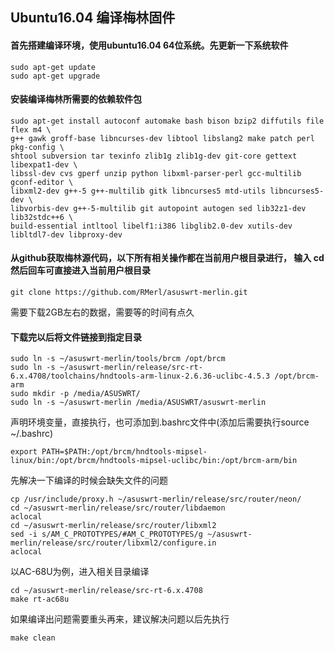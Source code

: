 ## Ubuntu16.04 编译梅林固件

#### 首先搭建编译环境，使用ubuntu16.04  64位系统。先更新一下系统软件
```
sudo apt-get update
sudo apt-get upgrade
```

#### 安装编译梅林所需要的依赖软件包
```
sudo apt-get install autoconf automake bash bison bzip2 diffutils file flex m4 \
g++ gawk groff-base libncurses-dev libtool libslang2 make patch perl pkg-config \
shtool subversion tar texinfo zlib1g zlib1g-dev git-core gettext libexpat1-dev \
libssl-dev cvs gperf unzip python libxml-parser-perl gcc-multilib gconf-editor \
libxml2-dev g++-5 g++-multilib gitk libncurses5 mtd-utils libncurses5-dev \
libvorbis-dev g++-5-multilib git autopoint autogen sed lib32z1-dev lib32stdc++6 \
build-essential intltool libelf1:i386 libglib2.0-dev xutils-dev libltdl7-dev libproxy-dev
```

#### 从github获取梅林源代码，以下所有相关操作都在当前用户根目录进行， 输入 cd 然后回车可直接进入当前用户根目录

```
git clone https://github.com/RMerl/asuswrt-merlin.git
```

需要下载2GB左右的数据，需要等的时间有点久

#### 下载完以后将文件链接到指定目录
```
sudo ln -s ~/asuswrt-merlin/tools/brcm /opt/brcm
sudo ln -s ~/asuswrt-merlin/release/src-rt-6.x.4708/toolchains/hndtools-arm-linux-2.6.36-uclibc-4.5.3 /opt/brcm-arm
sudo mkdir -p /media/ASUSWRT/
sudo ln -s ~/asuswrt-merlin /media/ASUSWRT/asuswrt-merlin
```
声明环境变量，直接执行，也可添加到.bashrc文件中(添加后需要执行source ~/.bashrc)

```
export PATH=$PATH:/opt/brcm/hndtools-mipsel-linux/bin:/opt/brcm/hndtools-mipsel-uclibc/bin:/opt/brcm-arm/bin
```

先解决一下编译的时候会缺失文件的问题
```
cp /usr/include/proxy.h ~/asuswrt-merlin/release/src/router/neon/
cd ~/asuswrt-merlin/release/src/router/libdaemon
aclocal
cd ~/asuswrt-merlin/release/src/router/libxml2
sed -i s/AM_C_PROTOTYPES/#AM_C_PROTOTYPES/g ~/asuswrt-merlin/release/src/router/libxml2/configure.in
aclocal
```

以AC-68U为例，进入相关目录编译
```
cd ~/asuswrt-merlin/release/src-rt-6.x.4708
make rt-ac68u
```
如果编译出问题需要重头再来，建议解决问题以后先执行 
```
make clean
```
